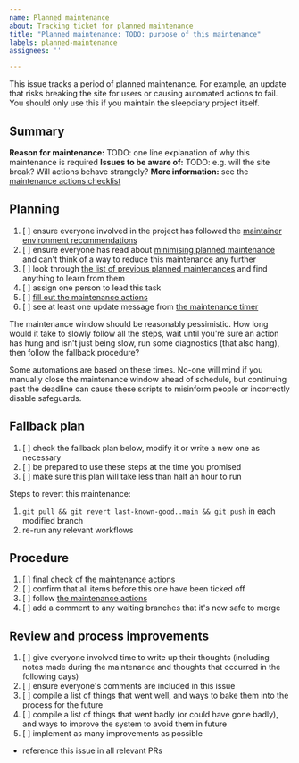 ```yaml
---
name: Planned maintenance
about: Tracking ticket for planned maintenance
title: "Planned maintenance: TODO: purpose of this maintenance"
labels: planned-maintenance
assignees: ''

---
```


This issue tracks a period of planned maintenance.  For example, an update that risks breaking the site for users or causing automated actions to fail.  You should only use this if you maintain the sleepdiary project itself.

## Summary

**Reason for maintenance:** TODO: one line explanation of why this maintenance is required
**Issues to be aware of:** TODO: e.g. will the site break?  Will actions behave strangely?
**More information:** see the [maintenance actions checklist](https://sleepdiary.github.io/internal-tools/maintenance-actions.html)

## Planning

1. [ ] ensure everyone involved in the project has followed the [maintainer environment recommendations](https://github.com/sleepdiary/docs/blob/main/development/maintainer-environment-recommendations.md)
2. [ ] ensure everyone has read about [minimising planned maintenance](https://github.com/sleepdiary/docs/blob/main/development/minimising-planned-maintenance.md) and can't think of a way to reduce this maintenance any further
3. [ ] look through [the list of previous planned maintenances](https://github.com/sleepdiary/internal-tools/issues?q=label%3Aplanned-maintenance) and find anything to learn from them
4. [ ] assign one person to lead this task
5. [ ] [fill out the maintenance actions](https://github.com/sleepdiary/planned-maintenance-info/edit/main/index.js)
6. [ ] see at least one update message from [the maintenance timer](https://github.com/sleepdiary/internal-tools/actions/workflows/maintenance-timer.yml)

The maintenance window should be reasonably pessimistic.  How long would it take to slowly follow all the steps, wait until you're sure an action has hung and isn't just being slow, run some diagnostics (that also hang), then follow the fallback procedure?

Some automations are based on these times.  No-one will mind if you manually close the maintenance window ahead of schedule, but continuing past the deadline can cause these scripts to misinform people or incorrectly disable safeguards.

## Fallback plan

1. [ ] check the fallback plan below, modify it or write a new one as necessary
2. [ ] be prepared to use these steps at the time you promised
3. [ ] make sure this plan will take less than half an hour to run

Steps to revert this maintenance:
1. `git pull && git revert last-known-good..main && git push` in each modified branch
2. re-run any relevant workflows

## Procedure

1. [ ] final check of [the maintenance actions](https://github.com/sleepdiary/planned-maintenance-info/edit/main/index.js)
2. [ ] confirm that all items before this one have been ticked off
3. [ ] follow [the maintenance actions](https://github.com/sleepdiary/planned-maintenance-info/edit/main/index.js)
4. [ ] add a comment to any waiting branches that it's now safe to merge

## Review and process improvements

1. [ ] give everyone involved time to write up their thoughts (including notes made during the maintenance and thoughts that occurred in the following days)
2. [ ] ensure everyone's comments are included in this issue
3. [ ] compile a list of things that went well, and ways to bake them into the process for the future
4. [ ] compile a list of things that went badly (or could have gone badly), and ways to improve the system to avoid them in future
5. [ ] implement as many improvements as possible
  - reference this issue in all relevant PRs

